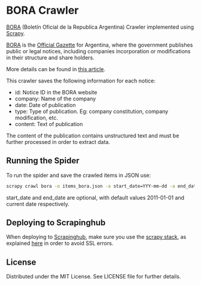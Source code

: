 # BORA Crawler

[BORA](https://www.boletinoficial.gob.ar) (Bolet&iacute;n Oficial de la Republica Argentina) Crawler implemented using [Scrapy](http://scrapy.org/).

[BORA](https://www.boletinoficial.gob.ar) is the [Official Gazette](https://en.wikipedia.org/wiki/Government_gazette) for Argentina, where the government publishes public or legal notices, including companies incorporation or modifications in their structure and share holders.

More details can be found in [this article](https://medium.com/@chrishein/detecting-suspicious-patterns-in-argentinean-companies-incorporation-using-scrapy-and-neo4j-e826bacb0809#.b3em4ckuc).

This crawler saves the following information for each notice:
* id: Notice ID in the BORA website
* company: Name of the company
* date: Date of publication
* type: Type of publication. Eg: company constitution, company modification, etc.
* content: Text of publication

The content of the publication contains unstructured text and must be further processed in order to extract data.

## Running the Spider

To run the spider and save the crawled items in JSON use:

```bash
scrapy crawl bora -o items_bora.json -a start_date=YYY-mm-dd -a end_date=YYY-mm-dd
```
start_date and end_date are optional, with default values 2011-01-01 and current date respectively.


## Deploying to Scrapinghub

When deploying to [Scrapinghub](https://www.scrapinghub.com), make sure you use the [scrapy stack](https://github.com/scrapinghub/scrapinghub-stack-scrapy), as explained [here](https://support.scrapinghub.com/topics/1962-scrapy-cloud-stacks/) in order to avoid SSL errors.

## License

Distributed under the MIT License. See LICENSE file for further details.
